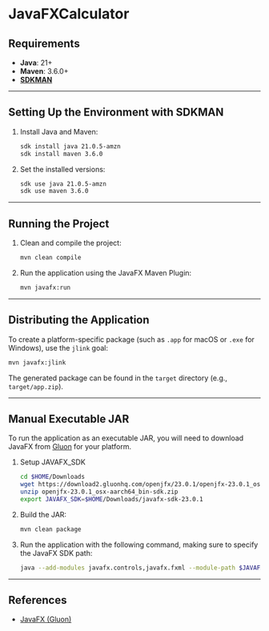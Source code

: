 
# JavaFXCalculator

## Requirements
- **Java**: 21+
- **Maven**: 3.6.0+
- **[SDKMAN](http://sdkman.io)**

---

## Setting Up the Environment with SDKMAN

1. Install Java and Maven:
    ```bash
    sdk install java 21.0.5-amzn
    sdk install maven 3.6.0
    ```

2. Set the installed versions:
    ```bash
    sdk use java 21.0.5-amzn
    sdk use maven 3.6.0
    ```

---

## Running the Project

1. Clean and compile the project:
    ```bash
    mvn clean compile
    ```

2. Run the application using the JavaFX Maven Plugin:
    ```bash
    mvn javafx:run
    ```

---

## Distributing the Application

To create a platform-specific package (such as `.app` for macOS or `.exe` for Windows), use the `jlink` goal:

   ```bash
   mvn javafx:jlink
   ```

The generated package can be found in the `target` directory (e.g., `target/app.zip`).

---

## Manual Executable JAR

To run the application as an executable JAR, you will need to download JavaFX from [Gluon](https://gluonhq.com/products/javafx/) for your platform.
1. Setup JAVAFX_SDK
   ```bash
   cd $HOME/Downloads
   wget https://download2.gluonhq.com/openjfx/23.0.1/openjfx-23.0.1_osx-aarch64_bin-sdk.zip
   unzip openjfx-23.0.1_osx-aarch64_bin-sdk.zip
   export JAVAFX_SDK=$HOME/Downloads/javafx-sdk-23.0.1
   ```

2. Build the JAR:
    ```bash
    mvn clean package
    ```

3. Run the application with the following command, making sure to specify the JavaFX SDK path:
    ```bash
    java --add-modules javafx.controls,javafx.fxml --module-path $JAVAFX_SDK/lib -jar target/JavaFXCalculator-1.0.jar
    ```

---

## References
- [JavaFX (Gluon)](https://gluonhq.com/products/javafx/)
